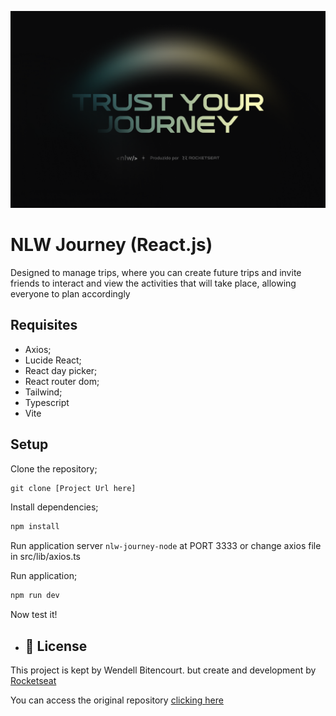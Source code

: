 ![Cover](./.github/cover.png)

# NLW Journey (React.js)

Designed to manage trips, where you can create future trips and invite friends to interact and view the activities that will take place, allowing everyone to plan accordingly

## Requisites

- Axios;
- Lucide React;
- React day picker;
- React router dom;
- Tailwind;
- Typescript
- Vite

## Setup

Clone the repository;

```cl
git clone [Project Url here]
```

Install dependencies;

```cl
npm install
```

Run application server `nlw-journey-node` at PORT 3333 or change axios file in src/lib/axios.ts

Run application;

```cl
npm run dev
```

Now test it!

- ## 📄 License

This project is kept by Wendell Bitencourt. but create and development by [Rocketseat](https://www.rocketseat.com.br/)

You can access the original repository [clicking here](https://github.com/rocketseat-education/nlw-journey-react)

<br />
